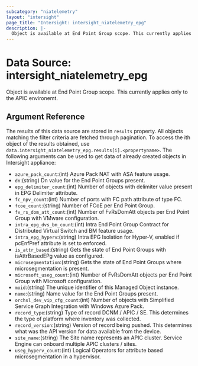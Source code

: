 ```yaml
---
subcategory: "niatelemetry"
layout: "intersight"
page_title: "Intersight: intersight_niatelemetry_epg"
description: |-
  Object is available at End Point Group scope. This currently applies only to the APIC environemt.
---
```


# Data Source: intersight_niatelemetry_epg
Object is available at End Point Group scope. This currently applies only to the APIC environemt.
## Argument Reference
The results of this data source are stored in `results` property.
All objects matching the filter criteria are fetched through pagination.
To access the ith object of the results obtained, use `data.intersight_niatelemetry_epg.results[i].<propertyname>`.
The following arguments can be used to get data of already created objects in Intersight appliance:
* `azure_pack_count`:(int) Azure Pack NAT with ASA feature usage. 
* `dn`:(string) Dn value for the End Point Groups present. 
* `epg_delimiter_count`:(int) Number of  objects with delimiter value present in EPG Delimiter attribute. 
* `fc_npv_count`:(int) Number of ports with FC path attribute of type FC. 
* `fcoe_count`:(string) Number of FCoE per End Point Group. 
* `fv_rs_dom_att_count`:(int) Number of FvRsDomAtt objects per End Point Group with VMware configuration. 
* `intra_epg_dvs_bm_count`:(int) Intra End Point Group Contract for Distributed Virtual Switch and BM feature usage. 
* `intra_epg_hyperv`:(string) Intra EPG Isolation for Hyper-V, enabled if pcEnfPref attribute is set to enforced. 
* `is_attr_based`:(string) Gets the state of End Point Groups with isAttrBasedEPg value as configured. 
* `microsegmentation`:(string) Gets the state of End Point Groups where microsegmentation is present. 
* `microsoft_useg_count`:(int) Number of FvRsDomAtt objects per End Point Group with Microsoft configuration. 
* `moid`:(string) The unique identifier of this Managed Object instance. 
* `name`:(string) Name value for the End Point Groups present. 
* `orchsl_dev_vip_cfg_count`:(int) Number of objects with Simplified Service Graph Integration with Windows Azure Pack. 
* `record_type`:(string) Type of record DCNM / APIC / SE. This determines the type of platform where inventory was collected. 
* `record_version`:(string) Version of record being pushed. This determines what was the API version for data available from the device. 
* `site_name`:(string) The Site name represents an APIC cluster. Service Engine can onboard multiple APIC clusters / sites. 
* `useg_hyperv_count`:(int) Logical Operators for attribute based microsegmentation in a hypervisor. 
 